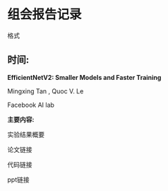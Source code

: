 # 组会报告记录

格式

## 时间:

**EfficientNetV2: Smaller Models and Faster Training**

Mingxing Tan , Quoc V. Le 

Facebook AI lab

**主要内容:**



实验结果概要

论文链接

代码链接

ppt链接